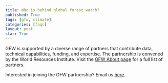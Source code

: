 ```yaml
---
title: Who is behind global forest watch?
published: True
tags: [gfw, climate]
categories: [faqs]
layout: post
star: True
---
```


<div class="content">
	<p>GFW is supported by a diverse range of partners that contribute data, technical capabilities, funding, and expertise. The partnership is convened by the World Resources Institute. Visit the <a href="/about">GFW About page</a> for a full list of partners.</p>
	<p>Interested in joining the GFW partnership? Email us <a href="mailto:gfw@wri.org">here</a>.</p>
</div>
